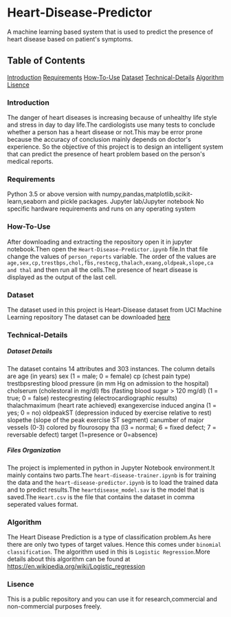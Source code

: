 # Heart-Disease-Predictor
A machine learning based system that is used to predict the presence of heart disease based on patient's symptoms.
## Table of Contents
[Introduction](#Introduction)
[Requirements](#Requirements)
[How-To-Use](#How-To-Use)
[Dataset](#Dataset)
[Technical-Details](#Technical-Details)
[Algorithm](#Algorithm)
[Lisence](#Lisence)
### Introduction
The danger of heart diseases is increasing because of unhealthy life style and stress in day to day life.The cardiologists use many tests to conclude whether a person has a heart disease or not.This may be error prone because the accuracy of conclusion mainly depends on doctor's experience. So the objective of this project is to design an intelligent system that can predict the presence of heart problem based on the person's medical reports.
### Requirements
Python 3.5 or above version with numpy,pandas,matplotlib,scikit-learn,seaborn and pickle packages.
Jupyter lab/Jupyter notebook
No specific hardware requirements and runs on any operating system
### How-To-Use
After downloading and extracting the repository open it in jupyter notebook.Then open the `Heart-Disease-Predictor.ipynb` file.In that file change the values of `person_reports` variable.
The order of the values are `age,sex,cp,trestbps,chol,fbs,restecg,thalach,exang,oldpeak,slope,ca and thal` and then run all the cells.The presence of heart disease is displayed as the output of the last cell.

### Dataset
The dataset used in this project is Heart-Disease dataset from UCI Machine Learning repository
The dataset can be downloaded [here](#https://www.kaggle.com/ronitf/heart-disease-uci)
### Technical-Details
##### Dataset Details
The dataset contains 14 attributes and 303 instances.
The column details are
age (in years)
sex (1 = male; 0 = female)
cp (chest pain type)
trestbpsresting blood pressure (in mm Hg on admission to the hospital)
cholserum (cholestoral in mg/dl)
fbs (fasting blood sugar > 120 mg/dl) (1 = true; 0 = false)
restecgresting (electrocardiographic results)
thalachmaximum (heart rate achieved)
exangexercise induced angina (1 = yes; 0 = no)
oldpeakST (depression induced by exercise relative to rest)
slopethe (slope of the peak exercise ST segment)
canumber of major vessels (0-3) colored by flourosopy
tha (l3 = normal; 6 = fixed defect; 7 = reversable defect)
target (1=presence or 0=absence)
##### Files Organization
The project is implemented in python in Jupyter Notebook environment.It mainly contains two parts.The `heart-disease-trainer.ipynb` is for training the data and the `heart-disease-predictor.ipynb` is to load the trained data and to predict results.The `heartdisease_model.sav` is the model that is saved.The `Heart.csv` is the file that contains the dataset in comma seperated values format.
### Algorithm
The Heart Disease Prediction is a type of classification problem.As here there are only two types of target values. Hence this comes under `binomial classification`.
The algorithm used in this is `Logistic Regression`.More details about this algorithm can be found at <https://en.wikipedia.org/wiki/Logistic_regression>
### Lisence
This is a public repository and you can use it for research,commercial and non-commercial purposes freely.

